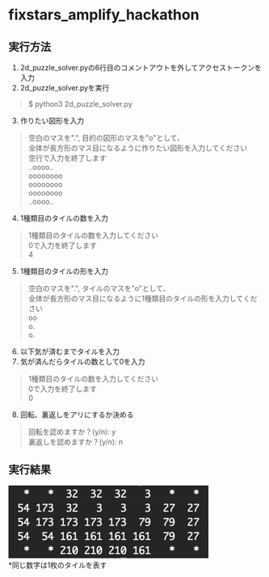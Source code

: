 # fixstars_amplify_hackathon

## 実行方法
1. 2d_puzzle_solver.pyの6行目のコメントアウトを外してアクセストークンを入力
2. 2d_puzzle_solver.pyを実行
  > $ python3 2d_puzzle_solver.py  
3. 作りたい図形を入力  
  >空白のマスを".", 目的の図形のマスを"o"として、  
  >全体が長方形のマス目になるように作りたい図形を入力してください  
  >空行で入力を終了します  
  >..oooo..  
  >oooooooo  
  >oooooooo  
  >oooooooo  
  >..oooo..  
  >  
4. 1種類目のタイルの数を入力  
  >1種類目のタイルの数を入力してください  
  >0で入力を終了します  
  >4  
5. 1種類目のタイルの形を入力  
  >空白のマスを".", タイルのマスを"o"として、  
  >全体が長方形のマス目になるように1種類目のタイルの形を入力してください  
  >oo  
  >o.  
  >o.  
6. 以下気が済むまでタイルを入力
7. 気が済んだらタイルの数として0を入力
  >1種類目のタイルの数を入力してください  
  >0で入力を終了します  
  >0  
8. 回転、裏返しをアリにするか決める
  >回転を認めますか？(y/n): y  
  >裏返しを認めますか？(y/n): n 
    
## 実行結果
  ![result](./result.png)  
  *同じ数字は1枚のタイルを表す 
